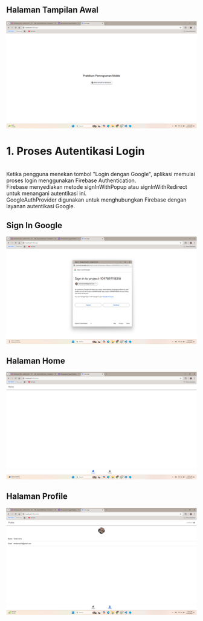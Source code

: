 ## Halaman Tampilan Awal
![Lampiran Tampilan Awal](tampilan_awal.png)
# 1. Proses Autentikasi Login
</br>Ketika pengguna menekan tombol "Login dengan Google", aplikasi memulai proses login menggunakan Firebase Authentication.
</br>Firebase menyediakan metode signInWithPopup atau signInWithRedirect untuk menangani autentikasi ini. 
</br>GoogleAuthProvider digunakan untuk menghubungkan Firebase dengan layanan autentikasi Google.


## Sign In Google
![Lampiran Sign In Googlel](sign_in.png)

## Halaman Home
![Lampiran Tampilan Homel](home.png)

## Halaman Profile
![Lampiran Tampilan Profile](profile.png)
